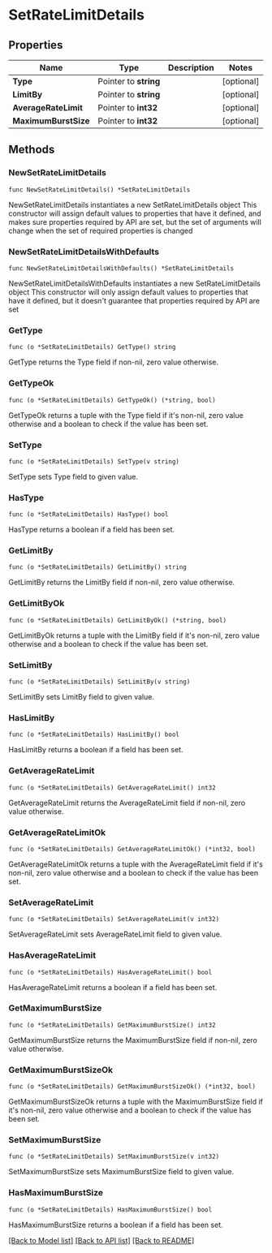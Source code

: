 # SetRateLimitDetails

## Properties

Name | Type | Description | Notes
------------ | ------------- | ------------- | -------------
**Type** | Pointer to **string** |  | [optional] 
**LimitBy** | Pointer to **string** |  | [optional] 
**AverageRateLimit** | Pointer to **int32** |  | [optional] 
**MaximumBurstSize** | Pointer to **int32** |  | [optional] 

## Methods

### NewSetRateLimitDetails

`func NewSetRateLimitDetails() *SetRateLimitDetails`

NewSetRateLimitDetails instantiates a new SetRateLimitDetails object
This constructor will assign default values to properties that have it defined,
and makes sure properties required by API are set, but the set of arguments
will change when the set of required properties is changed

### NewSetRateLimitDetailsWithDefaults

`func NewSetRateLimitDetailsWithDefaults() *SetRateLimitDetails`

NewSetRateLimitDetailsWithDefaults instantiates a new SetRateLimitDetails object
This constructor will only assign default values to properties that have it defined,
but it doesn't guarantee that properties required by API are set

### GetType

`func (o *SetRateLimitDetails) GetType() string`

GetType returns the Type field if non-nil, zero value otherwise.

### GetTypeOk

`func (o *SetRateLimitDetails) GetTypeOk() (*string, bool)`

GetTypeOk returns a tuple with the Type field if it's non-nil, zero value otherwise
and a boolean to check if the value has been set.

### SetType

`func (o *SetRateLimitDetails) SetType(v string)`

SetType sets Type field to given value.

### HasType

`func (o *SetRateLimitDetails) HasType() bool`

HasType returns a boolean if a field has been set.

### GetLimitBy

`func (o *SetRateLimitDetails) GetLimitBy() string`

GetLimitBy returns the LimitBy field if non-nil, zero value otherwise.

### GetLimitByOk

`func (o *SetRateLimitDetails) GetLimitByOk() (*string, bool)`

GetLimitByOk returns a tuple with the LimitBy field if it's non-nil, zero value otherwise
and a boolean to check if the value has been set.

### SetLimitBy

`func (o *SetRateLimitDetails) SetLimitBy(v string)`

SetLimitBy sets LimitBy field to given value.

### HasLimitBy

`func (o *SetRateLimitDetails) HasLimitBy() bool`

HasLimitBy returns a boolean if a field has been set.

### GetAverageRateLimit

`func (o *SetRateLimitDetails) GetAverageRateLimit() int32`

GetAverageRateLimit returns the AverageRateLimit field if non-nil, zero value otherwise.

### GetAverageRateLimitOk

`func (o *SetRateLimitDetails) GetAverageRateLimitOk() (*int32, bool)`

GetAverageRateLimitOk returns a tuple with the AverageRateLimit field if it's non-nil, zero value otherwise
and a boolean to check if the value has been set.

### SetAverageRateLimit

`func (o *SetRateLimitDetails) SetAverageRateLimit(v int32)`

SetAverageRateLimit sets AverageRateLimit field to given value.

### HasAverageRateLimit

`func (o *SetRateLimitDetails) HasAverageRateLimit() bool`

HasAverageRateLimit returns a boolean if a field has been set.

### GetMaximumBurstSize

`func (o *SetRateLimitDetails) GetMaximumBurstSize() int32`

GetMaximumBurstSize returns the MaximumBurstSize field if non-nil, zero value otherwise.

### GetMaximumBurstSizeOk

`func (o *SetRateLimitDetails) GetMaximumBurstSizeOk() (*int32, bool)`

GetMaximumBurstSizeOk returns a tuple with the MaximumBurstSize field if it's non-nil, zero value otherwise
and a boolean to check if the value has been set.

### SetMaximumBurstSize

`func (o *SetRateLimitDetails) SetMaximumBurstSize(v int32)`

SetMaximumBurstSize sets MaximumBurstSize field to given value.

### HasMaximumBurstSize

`func (o *SetRateLimitDetails) HasMaximumBurstSize() bool`

HasMaximumBurstSize returns a boolean if a field has been set.


[[Back to Model list]](../README.md#documentation-for-models) [[Back to API list]](../README.md#documentation-for-api-endpoints) [[Back to README]](../README.md)


